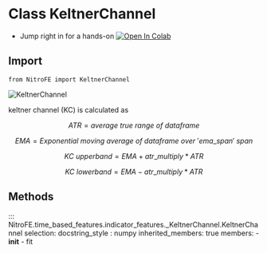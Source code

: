 
# Class KeltnerChannel

* Jump right in for a hands-on [![Open In Colab](https://camo.githubusercontent.com/52feade06f2fecbf006889a904d221e6a730c194/68747470733a2f2f636f6c61622e72657365617263682e676f6f676c652e636f6d2f6173736574732f636f6c61622d62616467652e737667)](https://colab.research.google.com/drive/1SVTmxDEkESLxY5CqWNgrDBckMWu1X0RB?usp=sharing)

## Import
`
from NitroFE import KeltnerChannel
`

![KeltnerChannel](https://media.giphy.com/media/liXYyVogt1wmwkkSqd/giphy.gif)

keltner channel (KC) is calculated as 

$$
ATR = average \ true \ range \ of \ dataframe
$$

$$
EMA = Exponential \ moving \ average \ of \ dataframe \ over \ 'ema\_span' \ span
$$

$$
KC \ upperband = EMA + atr\_multiply * ATR
$$

$$
KC \ lowerband = EMA - atr\_multiply * ATR
$$



## Methods

::: NitroFE.time_based_features.indicator_features._KeltnerChannel.KeltnerChannel
    selection:
        docstring_style : numpy
        inherited_members: true
        members:
        - __init__
        - fit
